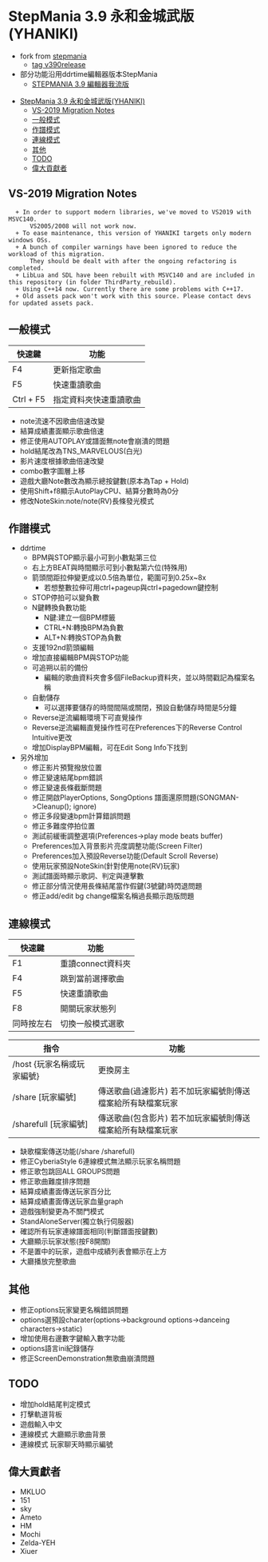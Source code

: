 # StepMania 3.9 永和金城武版(YHANIKI)
  + fork from [stepmania](https://github.com/stepmania/stepmania)
    - [tag v390release](https://github.com/stepmania/stepmania/releases/tag/v390release)
  + 部分功能沿用ddrtime編輯器版本StepMania
    - [STEPMANIA 3.9 編輯器我流版](https://forum.gamer.com.tw/C.php?bsn=16862&snA=1184)

<!-- TOC -->

- [StepMania 3.9 永和金城武版(YHANIKI)](#stepmania-39-%e6%b0%b8%e5%92%8c%e9%87%91%e5%9f%8e%e6%ad%a6%e7%89%88yhaniki)
  - [VS-2019 Migration Notes](#vs-2019-migration-notes)
  - [一般模式](#%e4%b8%80%e8%88%ac%e6%a8%a1%e5%bc%8f)
  - [作譜模式](#%e4%bd%9c%e8%ad%9c%e6%a8%a1%e5%bc%8f)
  - [連線模式](#%e9%80%a3%e7%b7%9a%e6%a8%a1%e5%bc%8f)
  - [其他](#%e5%85%b6%e4%bb%96)
  - [TODO](#todo)
  - [偉大貢獻者](#%e5%81%89%e5%a4%a7%e8%b2%a2%e7%8d%bb%e8%80%85)

<!-- /TOC -->
 
## VS-2019 Migration Notes
  ```
    + In order to support modern libraries, we've moved to VS2019 with MSVC140.
        VS2005/2008 will not work now.
    + To ease maintenance, this version of YHANIKI targets only modern windows OSs.
    + A bunch of compiler warnings have been ignored to reduce the workload of this migration.
        They should be dealt with after the ongoing refactoring is completed.
    + LibLua and SDL have been rebuilt with MSVC140 and are included in this repository (in folder ThirdParty_rebuild).
    + Using C++14 now. Currently there are some problems with C++17.
    + Old assets pack won't work with this source. Please contact devs for updated assets pack.
  ```
 
## 一般模式
  | 快速鍵     | 功能                 |
  | -----     | -----                |
  | F4        | 更新指定歌曲          |
  | F5        | 快速重讀歌曲          |
  | Ctrl + F5 | 指定資料夾快速重讀歌曲 |
 
  + note流速不因歌曲倍速改變
  + 結算成績畫面顯示歌曲倍速
  + 修正使用AUTOPLAY或譜面無note會崩潰的問題
  + hold結尾改為TNS_MARVELOUS(白光)
  + 影片速度根據歌曲倍速改變
  + combo數字圖層上移
  + 遊戲大廳Note數改為顯示總按鍵數(原本為Tap + Hold)
  + 使用Shift+f8顯示AutoPlayCPU、結算分數時為0分
  + 修改NoteSkin:note/note(RV)長條發光模式

## 作譜模式
  + ddrtime
    - BPM與STOP顯示最小可到小數點第三位 
    - 右上方BEAT與時間顯示可到小數點第六位(特殊用) 
    - 箭頭間距拉伸變更成以0.5倍為單位，範圍可到0.25x~8x 
      + 若想整數拉伸可用ctrl+pageup與ctrl+pagedown鍵控制 
    - STOP停拍可以變負數 
    - N鍵轉換負數功能
      + N鍵:建立一個BPM標籤 
      + CTRL+N:轉換BPM為負數
      + ALT+N:轉換STOP為負數 
    - 支援192nd箭頭編輯 
    - 增加直接編輯BPM與STOP功能 
    - 可追朔以前的備份  
      + 編輯的歌曲資料夾會多個FileBackup資料夾，並以時間戳記為檔案名稱 
    - 自動儲存
      + 可以選擇要儲存的時間間隔或關閉，預設自動儲存時間是5分鐘  
    - Reverse逆流編輯環境下可直覺操作  
    - Reverse逆流編輯直覺操作性可在Preferences下的Reverse Control Intuitive更改  
    - 增加DisplayBPM編輯，可在Edit Song Info下找到
  + 另外增加
    - 修正影片預覽撥放位置
    - 修正變速結尾bpm錯誤
    - 修正變速長條截斷問題
    - 修正開啟PlayerOptions, SongOptions 譜面還原問題(SONGMAN->Cleanup(); ignore)
    - 修正多段變速bpm計算錯誤問題
    - 修正多難度停拍位置
    - 測試前緩衝調整選項(Preferences->play mode beats buffer)
    - Preferences加入背景影片亮度調整功能(Screen Filter)
    - Preferences加入預設Reverse功能(Default Scroll Reverse)
    - 使用玩家預設NoteSkin(針對使用note(RV)玩家)
    - 測試譜面時顯示歌詞、判定與連擊數
    - 修正部分情況使用長條結尾當作假鍵(3號鍵)時閃退問題
    - 修正add/edit bg change檔案名稱過長顯示跑版問題

## 連線模式

  | 快速鍵     | 功能             |
  | -----     | -----            |
  | F1        | 重讀connect資料夾 |
  | F4        | 跳到當前選擇歌曲   |
  | F5        | 快速重讀歌曲      |
  | F8        | 開關玩家狀態列    |
  | 同時按左右 | 切換一般模式選歌  |
  
  | 指令                      | 功能                                                  |
  | -----                    | -----                                                 |
  | /host {玩家名稱或玩家編號} | 更換房主                                               |
  | /share [玩家編號]         | 傳送歌曲(過濾影片) 若不加玩家編號則傳送檔案給所有缺檔案玩家 |
  | /sharefull [玩家編號]     | 傳送歌曲(包含影片) 若不加玩家編號則傳送檔案給所有缺檔案玩家 |
  
  + 缺歌檔案傳送功能(/share /sharefull)
  + 修正CyberiaStyle 6連線模式無法顯示玩家名稱問題
  + 修正歌包跳回ALL GROUPS問題
  + 修正歌曲難度排序問題
  + 結算成績畫面傳送玩家百分比
  + 結算成績畫面傳送玩家血量graph
  + 遊戲強制變更為不關門模式
  + StandAloneServer(獨立執行伺服器)
  + 確認所有玩家連線譜面相同(判斷譜面按鍵數)
  + 大廳顯示玩家狀態(按F8開關)
  + 不是置中的玩家，遊戲中成績列表會顯示在上方
  + 大廳播放完整歌曲

## 其他
   + 修正options玩家變更名稱錯誤問題
   + options選預設charater(options->background options->danceing characters->static)
   + 增加使用右邊數字鍵輸入數字功能
   + options語言ini紀錄儲存
   + 修正ScreenDemonstration無歌曲崩潰問題

## TODO
  + 增加hold結尾判定模式
  + 打擊軌道背板
  + 遊戲輸入中文
  + 連線模式 大廳顯示歌曲背景
  + 連線模式 玩家聊天時顯示編號
  
## 偉大貢獻者
  + MKLUO
  + 151
  + sky
  + Ameto
  + HM
  + Mochi
  + Zelda-YEH
  + Xiuer
  